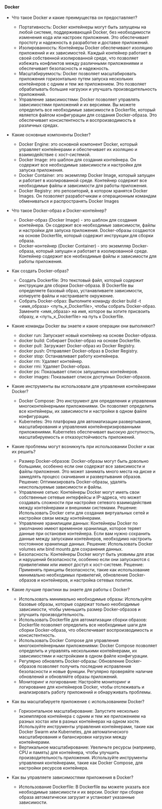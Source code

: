 #### Docker
- Что такое Docker и какие преимущества он предоставляет?
  - Портативность: Docker контейнеры могут быть запущены на любой системе, поддерживающей Docker, без необходимости изменения кода или настроек приложения. Это обеспечивает простоту и надежность в разработке и доставке приложений. 
  - Изолированность: Контейнеры Docker обеспечивают изоляцию приложений и их зависимостей. Каждый контейнер работает в своей собственной изолированной среде, что позволяет избежать конфликтов между различными приложениями и обеспечивает безопасность и надежность. 
  - Масштабируемость: Docker позволяет масштабировать приложения горизонтально путем запуска нескольких контейнеров с одним и тем же приложением. Это позволяет обрабатывать большие нагрузки и улучшать производительность приложений. 
  - Управление зависимостями: Docker позволяет управлять зависимостями приложений и их версиями. Вы можете определить все необходимые зависимости в Dockerfile, который является файлом конфигурации для создания Docker-образа. Это обеспечивает консистентность и воспроизводимость в различных средах.

- Какие основные компоненты Docker? 
  - Docker Engine: это основной компонент Docker, который управляет контейнерами и обеспечивает их изоляцию и взаимодействие с хост-системой. 
  - Docker Image: это шаблон для создания контейнера. Он содержит все необходимые зависимости и настройки для запуска приложения. 
  - Docker Container: это экземпляр Docker Image, который запущен и работает в изолированной среде. Контейнер содержит все необходимые файлы и зависимости для работы приложения. 
  - Docker Registry: это репозиторий, в котором хранятся Docker Images. Он позволяет разработчикам и операционным командам обмениваться и распространять Docker Images

- Что такое Docker-образ и Docker-контейнер?
    - Docker-образ (Docker Image) - это шаблон для создания контейнера. Он содержит все необходимые зависимости, файлы и настройки для запуска приложения. Docker-образы создаются на основе Dockerfile, который содержит инструкции для сборки образа.
    - Docker-контейнер (Docker Container) - это экземпляр Docker-образа, который запущен и работает в изолированной среде. Контейнер содержит все необходимые файлы и зависимости для работы приложения.

- Как создать Docker-образ?
  - Создать Dockerfile: Это текстовый файл, который содержит инструкции для сборки Docker-образа. В Dockerfile вы определяете базовый образ, устанавливаете зависимости, копируете файлы и настраиваете окружение. 
  - Собрать Docker-образ: Выполните команду docker build -t <имя_образа> <путь_к_Dockerfile>, чтобы собрать Docker-образ. Замените <имя_образа> на имя, которое вы хотите присвоить образу, и <путь_к_Dockerfile> на путь к Dockerfile.

- Какие команды Docker вы знаете и какие операции они выполняют?
  - docker run: Запускает новый контейнер на основе Docker-образа. 
  - docker build: Собирает Docker-образ на основе Dockerfile. 
  - docker pull: Загружает Docker-образ из Docker Registry. 
  - docker push: Отправляет Docker-образ в Docker Registry. 
  - docker stop: Останавливает работу контейнера. 
  - docker rm: Удаляет контейнер. 
  - docker rmi: Удаляет Docker-образ. 
  - docker ps: Показывает список запущенных контейнеров. 
  - docker images: Показывает список доступных Docker-образов.

- Какие инструменты вы использовали для управления контейнерами Docker?
  - Docker Compose: Это инструмент для определения и управления многоконтейнерными приложениями. Он позволяет определить все контейнеры, их зависимости и настройки в одном файле конфигурации. 
  - Kubernetes: Это платформа для автоматизации развертывания, масштабирования и управления контейнеризированными приложениями. Kubernetes обеспечивает высокую доступность, масштабируемость и отказоустойчивость приложений.

- Какие проблемы могут возникнуть при использовании Docker и как их решить?
  - Размер Docker-образов: Docker-образы могут быть довольно большими, особенно если они содержат все зависимости и файлы приложения. Это может занимать много места на диске и замедлять процесс скачивания и развертывания образов. Решение: Оптимизировать Docker-образы, удалять неиспользуемые зависимости и файлы. 
  - Управление сетью: Контейнеры Docker могут иметь свои собственные сетевые интерфейсы и IP-адреса, что может создавать сложности при настройке сетевого взаимодействия между контейнерами и внешними системами. Решение: Использовать Docker сети для создания виртуальных сетей и настройки связи между контейнерами. 
  - Управление хранилищем данных: Контейнеры Docker по умолчанию имеют временное хранилище, которое теряет данные при остановке контейнера. Если вам нужно сохранить данные между запусками контейнеров, необходимо настроить постоянное хранилище данных. Решение: Использовать Docker volumes или bind mounts для сохранения данных. 
  - Безопасность: Контейнеры Docker могут быть уязвимы для атак и нарушений безопасности, особенно если они запускаются с привилегиями или имеют доступ к хост-системе. Решение: Применять принципы безопасности, такие как использование минимально необходимых привилегий, обновление Docker-образов и контейнеров, и настройка сетевых политик.

- Какие лучшие практики вы знаете для работы с Docker?
  - Использовать минимально необходимые образы: Используйте базовые образы, которые содержат только необходимые зависимости, чтобы уменьшить размер Docker-образов и улучшить производительность. 
  - Использовать Dockerfile для автоматизации сборки образов: Dockerfile позволяет определить все необходимые шаги для сборки Docker-образа, что обеспечивает воспроизводимость и консистентность. 
  - Использовать Docker Compose для управления многоконтейнерными приложениями: Docker Compose позволяет определить и управлять несколькими контейнерами, их зависимостями и настройками в одном файле конфигурации. 
  - Регулярно обновлять Docker-образы: Обновление Docker-образов позволяет получить последние исправления безопасности и новые функции. Регулярно проверяйте наличие обновлений и обновляйте образы приложений. 
  - Мониторинг и логирование: Настройте мониторинг и логирование для контейнеров Docker, чтобы отслеживать и анализировать работу приложений и обнаруживать проблемы.

- Как вы масштабируете приложение с использованием Docker? 
  - Горизонтальное масштабирование: Запустите несколько экземпляров контейнера с одним и тем же приложением на разных хостах или в разных контейнерах на одном хосте. Используйте инструменты управления контейнерами, такие как Docker Swarm или Kubernetes, для автоматического масштабирования и балансировки нагрузки между контейнерами. 
  - Вертикальное масштабирование: Увеличьте ресурсы (например, CPU и память) для контейнера, чтобы улучшить производительность приложения. Используйте инструменты управления контейнерами, такие как Docker Compose, для настройки ресурсов контейнера.

- Как вы управляете зависимостями приложения в Docker?
  - Использование Dockerfile: В Dockerfile вы можете указать все необходимые зависимости и их версии. Docker при сборке образа автоматически загрузит и установит указанные зависимости.